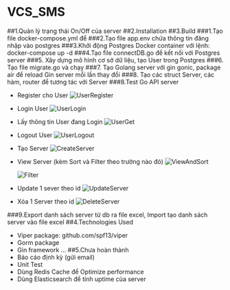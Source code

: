 # VCS_SMS
##1.Quản lý trạng thái On/Off của  server
##2.Installation
##3.Build
###1.Tạo file docker-compose.yml để 
###2.Tạo file app.env chứa thông tin đăng nhập vào postgres
###3.Khởi động Postgres Docker container với lệnh:      docker-compose up -d
###4.Tạo file connectDB.go để kết nối với Postgres server
###5. Xây dựng mô hình cơ sở dữ liệu, tạo User trong Postgres
###6. Tạo file migrate.go và chạy
###7. Tạo Golang server với gin gonic, package air để reload Gin server mỗi lần thay đổi
###8. Tạo các struct Server, các hàm, router để tương tác với Server
###8.Test Go API server
- Register cho User
    ![UserRegister](https://user-images.githubusercontent.com/109098045/197560904-94757a4b-00f0-4417-9a9d-48da36822b4c.png)

- Login User
    ![UserLogin](https://user-images.githubusercontent.com/109098045/197560640-26868d23-4455-4cdc-94a7-51ca00c51142.png)

- Lấy thông tin User đang Login
    ![UserGet](https://user-images.githubusercontent.com/109098045/197561052-0214cd02-0297-4536-9218-f19a2049f903.png)

- Logout User
    ![UserLogout](https://user-images.githubusercontent.com/109098045/197561088-ec064abc-cfce-450c-886d-e92e3d284c8b.png)


- Tạo Server
    ![CreateServer](https://user-images.githubusercontent.com/109098045/197561118-204ea060-8ffd-4ae4-a839-b27189d50068.png)

- View Server (kèm Sort và Filter theo trường nào đó)
    ![ViewAndSort](https://user-images.githubusercontent.com/109098045/197561152-6ff4e894-feab-47b9-adb8-e9f6e0ec11ad.png)

    ![Filter](https://user-images.githubusercontent.com/109098045/197561175-ea7fd2d2-47e1-4487-a277-806a44405ed1.png)

- Update 1 sever theo id
    ![UpdateServer](https://user-images.githubusercontent.com/109098045/197561209-d0fa99ed-91b1-4a37-8fd0-a3d4eb469204.png)

- Xóa 1 Server theo id
    ![DeleteServer](https://user-images.githubusercontent.com/109098045/197561228-d16e979d-f7f9-471f-be4a-ba079d5333eb.png)

###9.Export danh sách server từ db ra file excel, Import tạo danh sách server vào file excel 
##4.Technologies Used
- Viper package: github.com/spf13/viper
- Gorm package
- Gin framework
...
##5.Chưa hoàn thành
- Báo cáo định kỳ (gửi email)
- Unit Test
- Dùng Redis Cache để Optimize performance
- Dùng Elasticsearch để tính uptime của server